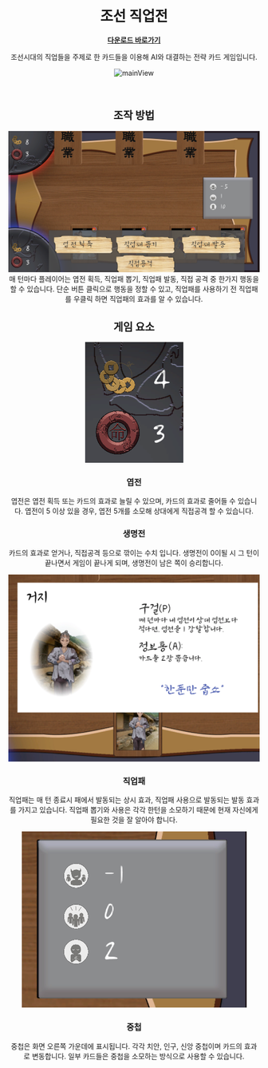 <div align="center">

# 조선 직업전

[**다운로드 바로가기**](https://drive.google.com/file/d/1v1FYpJn7yX-WJksaOytRBMo3socwfdTX/view?usp=sharing)

조선시대의 직업들을 주제로 한 카드들을 이용해 AI와 대결하는 전략 카드 게임입니다.

![mainView](Assets/02.Sprite/SungWon/Main_Scene/Main_Background-002.png)


</br>

## 조작 방법

<img src="ForReadMe/GameRule1.png">
매 턴마다 플레이어는 엽전 획득, 직업패 뽑기, 직업패 발동, 직접 공격 중 한가지 행동을 할 수 있습니다.
단순 버튼 클릭으로 행동을 정할 수 있고, 직업패를 사용하기 전 직업패를 우클릭 하면 직업패의 효과를 알 수 있습니다.

## 게임 요소

<img src="ForReadMe/스크린샷 2024-08-21 001632.png">

### 엽전
엽전은 엽전 획득 또는 카드의 효과로 늘릴 수 있으며, 카드의 효과로 줄어들 수 있습니다.
엽전이 5 이상 있을 경우, 엽전 5개를 소모해 상대에게 직접공격 할 수 있습니다.

### 생명전
카드의 효과로 얻거나, 직접공격 등으로 깎이는 수치 입니다.
생명전이 0이될 시 그 턴이 끝나면서 게임이 끝나게 되며, 생명전이 남은 쪽이 승리합니다.

<img src="ForReadMe/스크린샷 2024-08-21 001708.png">

### 직업패
직업패는 매 턴 종료시 패에서 발동되는 상시 효과, 직업패 사용으로 발동되는 발동 효과를 가지고 있습니다.
직업패 뽑기와 사용은 각각 한턴을 소모하기 때문에 현재 자신에게 필요한 것을 잘 알아야 합니다.

<img src="ForReadMe/스크린샷 2024-08-21 001724.png">

### 중첩
중첩은 화면 오른쪽 가운데에 표시됩니다.
각각 치안, 인구, 신앙 중첩이며 카드의 효과로 변동합니다.
일부 카드들은 중첩을 소모하는 방식으로 사용할 수 있습니다.

</br>
